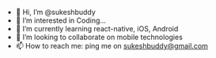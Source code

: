 - 👋 Hi, I’m @sukeshbuddy
- 👀 I’m interested in Coding...
- 🌱 I’m currently learning react-native, iOS, Android
- 💞️ I’m looking to collaborate on mobile technologies
- 📫 How to reach me: ping me on sukeshbuddy@gmail.com

<!---
sukeshbuddy/sukeshbuddy is a ✨ special ✨ repository because its `README.md` (this file) appears on your GitHub profile.
You can click the Preview link to take a look at your changes.
--->
